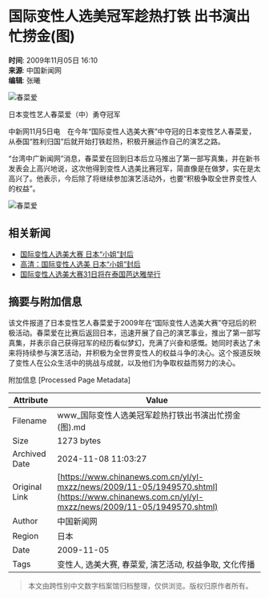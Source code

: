 # 国际变性人选美冠军趁热打铁 出书演出忙捞金(图)

**时间**: 2009年11月05日 16:10  
**来源**: 中国新闻网  
**编辑**: 张曦  

![春菜爱](http://i2.chinanews.com/zwimg/01.jpg)

日本变性艺人春菜爱（中）勇夺冠军

中新网11月5日电　在今年“国际变性人选美大赛”中夺冠的日本变性艺人春菜爱，从泰国“胜利归国”后就开始打铁趁热，积极开展运作自己的演艺之路。

“台湾中广新闻网”消息，春菜爱在回到日本后立马推出了第一部写真集，并在新书发表会上高兴地说，这次他得到变性人选美比赛冠军，简直像是在做梦，实在是太高兴了。他表示，今后除了将继续参加演艺活动外，也要“积极争取全世界变性人的权益”。

![春菜爱](U253P4T8D1949570F107DT20091105161003.jpg)

## 相关新闻

- [国际变性人选美大赛 日本“小姐”封后](http://www.chinanews.com.cn/tp/tp-gjxw/news/2009/11-01/1941158.shtml)
- [高清：国际变性人选美 日本“小姐”封后](http://www.chinanews.com.cn/tp/news/photo_hd/2009/11-01/2780.shtml)
- [国际变性人选美大赛31日将在泰国芭达雅举行](http://www.chinanews.com.cn/gj/gj-sswh/news/2009/10-29/1937924.shtml)

## 摘要与附加信息

<!-- tcd_abstract -->
该文件报道了日本变性艺人春菜爱于2009年在“国际变性人选美大赛”夺冠后的积极活动。春菜爱在比赛后返回日本，迅速开展了自己的演艺事业，推出了第一部写真集，并表示自己获得冠军的经历看似梦幻，充满了兴奋和感慨。她同时表达了未来将持续参与演艺活动，并积极为全世界变性人的权益斗争的决心。这个报道反映了变性人在公众生活中的挑战与成就，以及他们为争取权益而努力的决心。
<!-- tcd_abstract_end -->

附加信息 [Processed Page Metadata]

| Attribute       | Value                                  |
|-----------------|----------------------------------------|
| Filename        | www_国际变性人选美冠军趁热打铁出书演出忙捞金(图).md                             |
| Size            | 1273 bytes                           |
| Archived Date   | 2024-11-08 11:03:27                             |
| Original Link   | [https://www.chinanews.com.cn/yl/yl-mxzz/news/2009/11-05/1949570.shtml](https://www.chinanews.com.cn/yl/yl-mxzz/news/2009/11-05/1949570.shtml)                       |
| Author          | 中国新闻网                               |
| Region          | 日本                               |
| Date            | 2009-11-05                                 |
| Tags            | 变性人, 选美大赛, 春菜爱, 演艺活动, 权益争取, 文化传播                                 |
>
> 本文由跨性别中文数字档案馆归档整理，仅供浏览。版权归原作者所有。
>